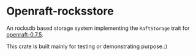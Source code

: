 # Openraft-rocksstore

An rocksdb based storage system implementing the `RaftStorage` trait for
[openraft-0.7.5](https://crates.io/crates/openraft/0.7.5).

This crate is built mainly for testing or demonstrating purpose.:)
